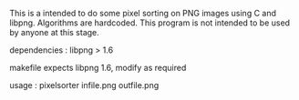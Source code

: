 This is a intended to do some pixel sorting on PNG images using C and libpng. Algorithms are hardcoded. This program is not intended to be used by anyone at this stage.

dependencies : libpng > 1.6  

makefile expects libpng 1.6, modify as required

usage : pixelsorter infile.png outfile.png 
